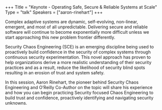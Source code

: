 +++
Title = "Keynote - Operating Safe, Secure & Reliable Systems at Scale"
Type = "talk"
Speakers = ["aaron-rinehart"]
+++

Complex adaptive systems are dynamic, self-evolving, non-linear, emergent, and most of all unpredictable. Delivering secure and reliable software will continue to become exponentially more difficult unless we start approaching this new problem frontier differently.

Security Chaos Engineering (SCE) is an emerging discipline being used to proactively build confidence in the security of complex systems through continuous security experimentation. This novel approach has proven to help organizations derive a more realistic understanding of their security practices and as a result, reduce the likelihood of security blind spots resulting in an erosion of trust and system safety.

In this session, Aaron Rinehart, the pioneer behind Security Chaos Engineering and O’Reilly Co-Author on the topic will share his experience and how you can begin practicing Security focused Chaos Engineering to build trust and confidence, proactively identifying and navigating security unknowns.
